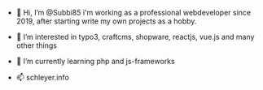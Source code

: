 - 👋 Hi, I’m @Subbi85
 i'm working as a professional webdeveloper since 2019, after starting write my own projects as a hobby.

- 👀 I’m interested in typo3, craftcms, shopware, reactjs, vue.js and many other things
- 🌱 I’m currently learning php and js-frameworks
- 📫 schleyer.info

<!---
Subbi85/Subbi85 is a ✨ special ✨ repository because its `README.md` (this file) appears on your GitHub profile.
You can click the Preview link to take a look at your changes.
--->
